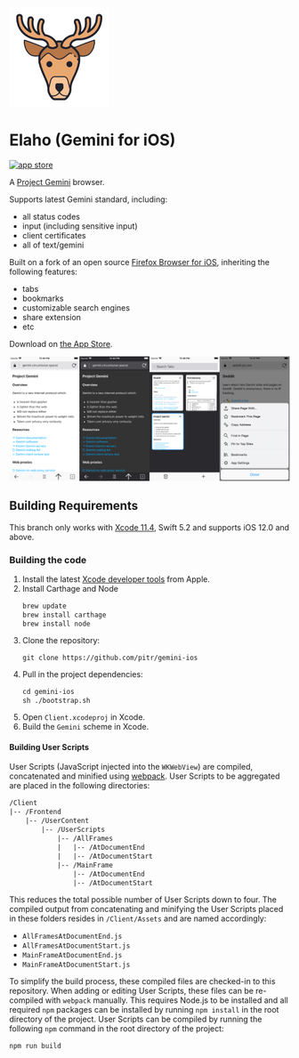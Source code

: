 ![Logo](https://github.com/pitr/gemini-ios/raw/master/Client/Assets/Images.xcassets/AppIcon.appiconset/180.png)

# Elaho (Gemini for iOS)

[![app store](https://developer.apple.com/app-store/marketing/guidelines/images/badge-download-on-the-app-store.svg)](https://apps.apple.com/app/id1514950389)

A [Project Gemini](https://gemini.circumlunar.space/) browser.

Supports latest Gemini standard, including:
- all status codes
- input (including sensitive input)
- client certificates
- all of text/gemini

Built on a fork of an open source [Firefox Browser for iOS](https://github.com/mozilla-mobile/firefox-ios), inheriting the following features:
- tabs
- bookmarks
- customizable search engines
- share extension
- etc

Download on [the App Store](https://apps.apple.com/app/id1514950389).

![Gemini screenshot](https://raw.githubusercontent.com/pitr/gemini-ios/master/screenshot.png)

## Building Requirements

This branch only works with [Xcode 11.4](https://apps.apple.com/app/xcode/id497799835), Swift 5.2 and supports iOS 12.0 and above.

### Building the code

1. Install the latest [Xcode developer tools](https://developer.apple.com/xcode/downloads/) from Apple.
1. Install Carthage and Node
    ```shell
    brew update
    brew install carthage
    brew install node
    ```
1. Clone the repository:
    ```shell
    git clone https://github.com/pitr/gemini-ios
    ```
1. Pull in the project dependencies:
    ```shell
    cd gemini-ios
    sh ./bootstrap.sh
    ```
1. Open `Client.xcodeproj` in Xcode.
1. Build the `Gemini` scheme in Xcode.

#### Building User Scripts

User Scripts (JavaScript injected into the `WKWebView`) are compiled, concatenated and minified using [webpack](https://webpack.js.org/). User Scripts to be aggregated are placed in the following directories:

```
/Client
|-- /Frontend
    |-- /UserContent
        |-- /UserScripts
            |-- /AllFrames
            |   |-- /AtDocumentEnd
            |   |-- /AtDocumentStart
            |-- /MainFrame
                |-- /AtDocumentEnd
                |-- /AtDocumentStart
```

This reduces the total possible number of User Scripts down to four. The compiled output from concatenating and minifying the User Scripts placed in these folders resides in `/Client/Assets` and are named accordingly:

* `AllFramesAtDocumentEnd.js`
* `AllFramesAtDocumentStart.js`
* `MainFrameAtDocumentEnd.js`
* `MainFrameAtDocumentStart.js`

To simplify the build process, these compiled files are checked-in to this repository. When adding or editing User Scripts, these files can be re-compiled with `webpack` manually. This requires Node.js to be installed and all required `npm` packages can be installed by running `npm install` in the root directory of the project. User Scripts can be compiled by running the following `npm` command in the root directory of the project:

```
npm run build
```
